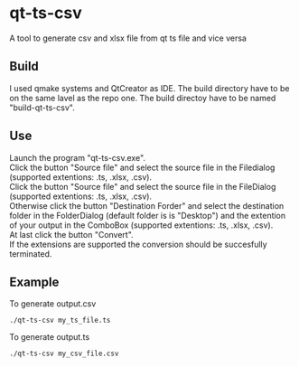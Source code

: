 # qt-ts-csv
A tool to generate csv and xlsx file from qt ts file and vice versa

## Build
I used qmake systems and QtCreator as IDE.
The build directory have to be on the same lavel as the repo one.
The build directoy have to be named "build-qt-ts-csv".

## Use
Launch the program "qt-ts-csv.exe".  
Click the button "Source file"
and select the source file in the Filedialog 
(supported extentions: .ts, .xlsx, .csv).  
Click the button "Source file" 
and select the source file in the FileDialog 
	(supported extentions: .ts, .xlsx, .csv).  
Otherwise 
	click the button "Destination Forder"
	and select the destination folder in the FolderDialog 
		(default folder is is "Desktop") 
	and the extention of your output in the ComboBox
		(supported extentions: .ts, .xlsx, .csv).  
At last click the button "Convert".  
	If the extensions are supported the conversion should be 
	succesfully terminated. 

## Example
To generate output.csv
```
./qt-ts-csv my_ts_file.ts
```
To generate output.ts
```
./qt-ts-csv my_csv_file.csv
```
